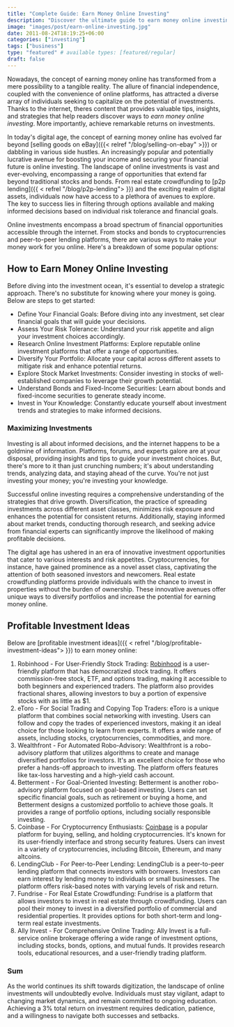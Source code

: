 ```yaml
---
title: "Complete Guide: Earn Money Online Investing"
description: "Discover the ultimate guide to earn money online investing with smart strategies for maximizing your investments."
image: "images/post/earn-online-investing.jpg"
date: 2011-08-24T18:19:25+06:00
categories: ["investing"]
tags: ["business"]
type: "featured" # available types: [featured/regular]
draft: false
---
```


Nowadays, the concept of earning money online has transformed from a mere possibility to a tangible reality. The allure of financial independence, coupled with the convenience of online platforms, has attracted a diverse array of individuals seeking to capitalize on the potential of investments. Thanks to the internet, theres content that provides valuable tips, insights, and strategies that help readers discover ways to _earn money online investing_. More importantly, achieve remarkable returns on investments.

In today's digital age, the concept of earning money online has evolved far beyond [selling goods on eBay]({{< relref "/blog/selling-on-ebay" >}}) or dabbling in various side hustles. An increasingly popular and potentially lucrative avenue for boosting your income and securing your financial future is online investing.
The landscape of online investments is vast and ever-evolving, encompassing a range of opportunities that extend far beyond traditional stocks and bonds. From real estate crowdfunding to [p2p lending]({{ < refrel "/blog/p2p-lending"> }}) and the exciting realm of digital assets, individuals now have access to a plethora of avenues to explore. The key to success lies in filtering through options available and making informed decisions based on individual risk tolerance and financial goals.

Online investments encompass a broad spectrum of financial opportunities accessible through the internet. From stocks and bonds to cryptocurrencies and peer-to-peer lending platforms, there are various ways to make your money work for you online. Here's a breakdown of some popular options:

## How to Earn Money Online Investing

Before diving into the investment ocean, it's essential to develop a strategic approach. There's no substitute for knowing where your money is going. Below are steps to get started:

- Define Your Financial Goals: Before diving into any investment, set clear financial goals that will guide your decisions.
- Assess Your Risk Tolerance: Understand your risk appetite and align your investment choices accordingly.
- Research Online Investment Platforms: Explore reputable online investment platforms that offer a range of opportunities.
- Diversify Your Portfolio: Allocate your capital across different assets to mitigate risk and enhance potential returns.
- Explore Stock Market Investments: Consider investing in stocks of well-established companies to leverage their growth potential.
- Understand Bonds and Fixed-Income Securities: Learn about bonds and fixed-income securities to generate steady income.
- Invest in Your Knowledge: Constantly educate yourself about investment trends and strategies to make informed decisions.

### Maximizing Investments

Investing is all about informed decisions, and the internet happens to be a goldmine of information. Platforms, forums, and experts galore are at your disposal, providing insights and tips to guide your investment choices. But, there's more to it than just crunching numbers; it's about understanding trends, analyzing data, and staying ahead of the curve. You're not just investing your money; you're investing your knowledge.

Successful online investing requires a comprehensive understanding of the strategies that drive growth. Diversification, the practice of spreading investments across different asset classes, minimizes risk exposure and enhances the potential for consistent returns. Additionally, staying informed about market trends, conducting thorough research, and seeking advice from financial experts can significantly improve the likelihood of making profitable decisions.

The digital age has ushered in an era of innovative investment opportunities that cater to various interests and risk appetites. Cryptocurrencies, for instance, have gained prominence as a novel asset class, captivating the attention of both seasoned investors and newcomers. Real estate crowdfunding platforms provide individuals with the chance to invest in properties without the burden of ownership. These innovative avenues offer unique ways to diversify portfolios and increase the potential for earning money online.

## Profitable Investment Ideas

Below are [profitable investment ideas]({{ < refrel "/blog/profitable-investment-ideas"> }}) to earn money online:

1. Robinhood - For User-Friendly Stock Trading: [Robinhood](/recommends/robinhood) is a user-friendly platform that has democratized stock trading. It offers commission-free stock, ETF, and options trading, making it accessible to both beginners and experienced traders. The platform also provides fractional shares, allowing investors to buy a portion of expensive stocks with as little as $1.
2. eToro - For Social Trading and Copying Top Traders: eToro is a unique platform that combines social networking with investing. Users can follow and copy the trades of experienced investors, making it an ideal choice for those looking to learn from experts. It offers a wide range of assets, including stocks, cryptocurrencies, commodities, and more.
3. Wealthfront - For Automated Robo-Advisory: Wealthfront is a robo-advisory platform that utilizes algorithms to create and manage diversified portfolios for investors. It's an excellent choice for those who prefer a hands-off approach to investing. The platform offers features like tax-loss harvesting and a high-yield cash account.
4. Betterment - For Goal-Oriented Investing: Betterment is another robo-advisory platform focused on goal-based investing. Users can set specific financial goals, such as retirement or buying a home, and Betterment designs a customized portfolio to achieve those goals. It provides a range of portfolio options, including socially responsible investing.
5. Coinbase - For Cryptocurrency Enthusiasts: [Coinbase](/recommends/coinbase) is a popular platform for buying, selling, and holding cryptocurrencies. It's known for its user-friendly interface and strong security features. Users can invest in a variety of cryptocurrencies, including Bitcoin, Ethereum, and many altcoins.
6. LendingClub - For Peer-to-Peer Lending: LendingClub is a peer-to-peer lending platform that connects investors with borrowers. Investors can earn interest by lending money to individuals or small businesses. The platform offers risk-based notes with varying levels of risk and return.
7. Fundrise - For Real Estate Crowdfunding: Fundrise is a platform that allows investors to invest in real estate through crowdfunding. Users can pool their money to invest in a diversified portfolio of commercial and residential properties. It provides options for both short-term and long-term real estate investments.
8. Ally Invest - For Comprehensive Online Trading: Ally Invest is a full-service online brokerage offering a wide range of investment options, including stocks, bonds, options, and mutual funds. It provides research tools, educational resources, and a user-friendly trading platform.

### Sum

As the world continues its shift towards digitization, the landscape of online investments will undoubtedly evolve. Individuals must stay vigilant, adapt to changing market dynamics, and remain committed to ongoing education. Achieving a 3% total return on investment requires dedication, patience, and a willingness to navigate both successes and setbacks.
